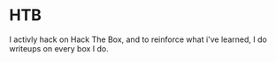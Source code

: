 # HTB
I activly hack on Hack The Box, and to reinforce what i've learned, I do writeups on every box I do.
